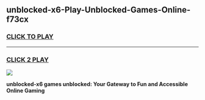 
## unblocked-x6-Play-Unblocked-Games-Online-f73cx
<h3>
<a href="https://premium76.site?title=unblocked-x6&ref=25A">CLICK TO PLAY</a></h3>
<hr>

<h3>
<a href="https://premium76.site?title=unblocked-x6&ref=25A">CLICK 2 PLAY</a>
  
</h3>

<a href="https://premium76.site?title=unblocked-x6&ref=25A"><img src="https://clearcache.store/games.png"></a>


**unblocked-x6 games unblocked: Your Gateway to Fun and Accessible Online Gaming**
